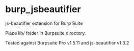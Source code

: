 burp_jsbeautifier
=================

js-beautifier extension for Burp Suite

Place lib/ folder in Burpsuite directory.

Tested against Burpsuite Pro v1.5.11 and js-beautifier v1.3.2
